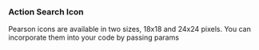 ### Action Search Icon
Pearson icons are available in two sizes, 18x18 and 24x24 pixels. You can incorporate them into your code by passing params
